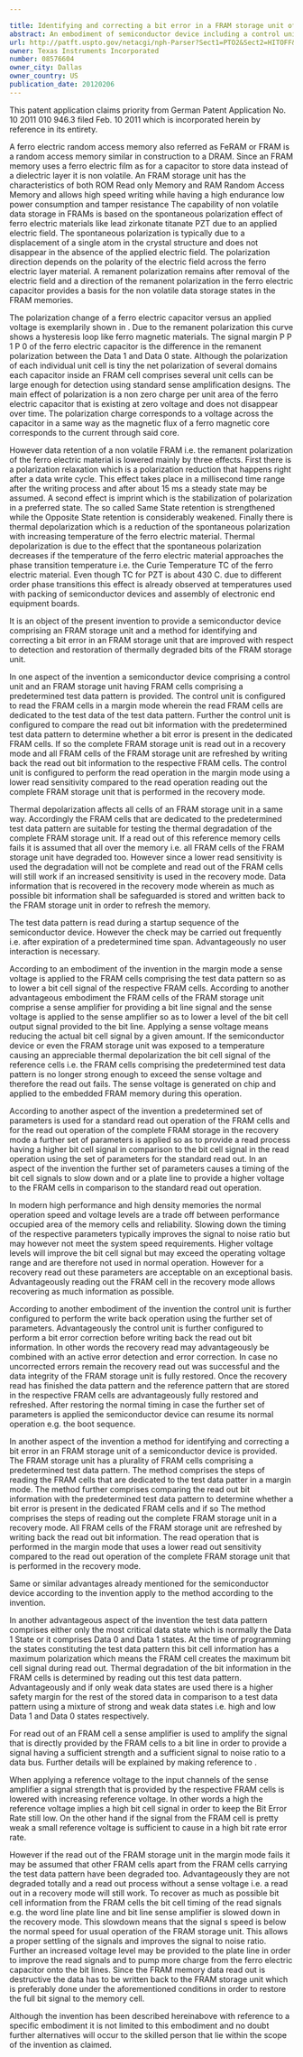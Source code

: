 ```yaml
---

title: Identifying and correcting a bit error in a FRAM storage unit of a semiconductor device
abstract: An embodiment of semiconductor device including a control unit and an FRAM storage unit is disclosed. The FRAM storage unit contains FRAM cells. The control unit includes a predetermined test data pattern. The control unit is configured to read the FRAM cells that contain a test data pattern in a margin-mode, compare the read out bit information with the test data pattern to determine whether a bit error is present in the dedicated FRAM cells. When a bit error is present, the control unit is configured to read-out the complete FRAM storage unit in a recovery-mode and refresh all FRAM cells of the FRAM storage unit by writing back the read out bit information to the respective FRAM cells. In the margin-mode, the read operation is performed using a lower read-sensitivity compared to the read operation reading out the complete FRAM storage unit that is performed in the recovery-mode.
url: http://patft.uspto.gov/netacgi/nph-Parser?Sect1=PTO2&Sect2=HITOFF&p=1&u=%2Fnetahtml%2FPTO%2Fsearch-adv.htm&r=1&f=G&l=50&d=PALL&S1=08576604&OS=08576604&RS=08576604
owner: Texas Instruments Incorporated
number: 08576604
owner_city: Dallas
owner_country: US
publication_date: 20120206
---
```

This patent application claims priority from German Patent Application No. 10 2011 010 946.3 filed Feb. 10 2011 which is incorporated herein by reference in its entirety.

A ferro electric random access memory also referred as FeRAM or FRAM is a random access memory similar in construction to a DRAM. Since an FRAM memory uses a ferro electric film as for a capacitor to store data instead of a dielectric layer it is non volatile. An FRAM storage unit has the characteristics of both ROM Read only Memory and RAM Random Access Memory and allows high speed writing while having a high endurance low power consumption and tamper resistance The capability of non volatile data storage in FRAMs is based on the spontaneous polarization effect of ferro electric materials like lead zirkonate titanate PZT due to an applied electric field. The spontaneous polarization is typically due to a displacement of a single atom in the crystal structure and does not disappear in the absence of the applied electric field. The polarization direction depends on the polarity of the electric field across the ferro electric layer material. A remanent polarization remains after removal of the electric field and a direction of the remanent polarization in the ferro electric capacitor provides a basis for the non volatile data storage states in the FRAM memories.

The polarization change of a ferro electric capacitor versus an applied voltage is exemplarily shown in . Due to the remanent polarization this curve shows a hysteresis loop like ferro magnetic materials. The signal margin P P 1 P 0 of the ferro electric capacitor is the difference in the remanent polarization between the Data 1 and Data 0 state. Although the polarization of each individual unit cell is tiny the net polarization of several domains each capacitor inside an FRAM cell comprises several unit cells can be large enough for detection using standard sense amplification designs. The main effect of polarization is a non zero charge per unit area of the ferro electric capacitor that is existing at zero voltage and does not disappear over time. The polarization charge corresponds to a voltage across the capacitor in a same way as the magnetic flux of a ferro magnetic core corresponds to the current through said core.

However data retention of a non volatile FRAM i.e. the remanent polarization of the ferro electric material is lowered mainly by three effects. First there is a polarization relaxation which is a polarization reduction that happens right after a data write cycle. This effect takes place in a millisecond time range after the writing process and after about 15 ms a steady state may be assumed. A second effect is imprint which is the stabilization of polarization in a preferred state. The so called Same State retention is strengthened while the Opposite State retention is considerably weakened. Finally there is thermal depolarization which is a reduction of the spontaneous polarization with increasing temperature of the ferro electric material. Thermal depolarization is due to the effect that the spontaneous polarization decreases if the temperature of the ferro electric material approaches the phase transition temperature i.e. the Curie Temperature TC of the ferro electric material. Even though TC for PZT is about 430 C. due to different order phase transitions this effect is already observed at temperatures used with packing of semiconductor devices and assembly of electronic end equipment boards.

It is an object of the present invention to provide a semiconductor device comprising an FRAM storage unit and a method for identifying and correcting a bit error in an FRAM storage unit that are improved with respect to detection and restoration of thermally degraded bits of the FRAM storage unit.

In one aspect of the invention a semiconductor device comprising a control unit and an FRAM storage unit having FRAM cells comprising a predetermined test data pattern is provided. The control unit is configured to read the FRAM cells in a margin mode wherein the read FRAM cells are dedicated to the test data of the test data pattern. Further the control unit is configured to compare the read out bit information with the predetermined test data pattern to determine whether a bit error is present in the dedicated FRAM cells. If so the complete FRAM storage unit is read out in a recovery mode and all FRAM cells of the FRAM storage unit are refreshed by writing back the read out bit information to the respective FRAM cells. The control unit is configured to perform the read operation in the margin mode using a lower read sensitivity compared to the read operation reading out the complete FRAM storage unit that is performed in the recovery mode.

Thermal depolarization affects all cells of an FRAM storage unit in a same way. Accordingly the FRAM cells that are dedicated to the predetermined test data pattern are suitable for testing the thermal degradation of the complete FRAM storage unit. If a read out of this reference memory cells fails it is assumed that all over the memory i.e. all FRAM cells of the FRAM storage unit have degraded too. However since a lower read sensitivity is used the degradation will not be complete and read out of the FRAM cells will still work if an increased sensitivity is used in the recovery mode. Data information that is recovered in the recovery mode wherein as much as possible bit information shall be safeguarded is stored and written back to the FRAM storage unit in order to refresh the memory.

The test data pattern is read during a startup sequence of the semiconductor device. However the check may be carried out frequently i.e. after expiration of a predetermined time span. Advantageously no user interaction is necessary.

According to an embodiment of the invention in the margin mode a sense voltage is applied to the FRAM cells comprising the test data pattern so as to lower a bit cell signal of the respective FRAM cells. According to another advantageous embodiment the FRAM cells of the FRAM storage unit comprise a sense amplifier for providing a bit line signal and the sense voltage is applied to the sense amplifier so as to lower a level of the bit cell output signal provided to the bit line. Applying a sense voltage means reducing the actual bit cell signal by a given amount. If the semiconductor device or even the FRAM storage unit was exposed to a temperature causing an appreciable thermal depolarization the bit cell signal of the reference cells i.e. the FRAM cells comprising the predetermined test data pattern is no longer strong enough to exceed the sense voltage and therefore the read out fails. The sense voltage is generated on chip and applied to the embedded FRAM memory during this operation.

According to another aspect of the invention a predetermined set of parameters is used for a standard read out operation of the FRAM cells and for the read out operation of the complete FRAM storage in the recovery mode a further set of parameters is applied so as to provide a read process having a higher bit cell signal in comparison to the bit cell signal in the read operation using the set of parameters for the standard read out. In an aspect of the invention the further set of parameters causes a timing of the bit cell signals to slow down and or a plate line to provide a higher voltage to the FRAM cells in comparison to the standard read out operation.

In modern high performance and high density memories the normal operation speed and voltage levels are a trade off between performance occupied area of the memory cells and reliability. Slowing down the timing of the respective parameters typically improves the signal to noise ratio but may however not meet the system speed requirements. Higher voltage levels will improve the bit cell signal but may exceed the operating voltage range and are therefore not used in normal operation. However for a recovery read out these parameters are acceptable on an exceptional basis. Advantageously reading out the FRAM cell in the recovery mode allows recovering as much information as possible.

According to another embodiment of the invention the control unit is further configured to perform the write back operation using the further set of parameters. Advantageously the control unit is further configured to perform a bit error correction before writing back the read out bit information. In other words the recovery read may advantageously be combined with an active error detection and error correction. In case no uncorrected errors remain the recovery read out was successful and the data integrity of the FRAM storage unit is fully restored. Once the recovery read has finished the data pattern and the reference pattern that are stored in the respective FRAM cells are advantageously fully restored and refreshed. After restoring the normal timing in case the further set of parameters is applied the semiconductor device can resume its normal operation e.g. the boot sequence.

In another aspect of the invention a method for identifying and correcting a bit error in an FRAM storage unit of a semiconductor device is provided. The FRAM storage unit has a plurality of FRAM cells comprising a predetermined test data pattern. The method comprises the steps of reading the FRAM cells that are dedicated to the test data patter in a margin mode. The method further comprises comparing the read out bit information with the predetermined test data pattern to determine whether a bit error is present in the dedicated FRAM cells and if so The method comprises the steps of reading out the complete FRAM storage unit in a recovery mode. All FRAM cells of the FRAM storage unit are refreshed by writing back the read out bit information. The read operation that is performed in the margin mode that uses a lower read out sensitivity compared to the read out operation of the complete FRAM storage unit that is performed in the recovery mode.

Same or similar advantages already mentioned for the semiconductor device according to the invention apply to the method according to the invention.

In another advantageous aspect of the invention the test data pattern comprises either only the most critical data state which is normally the Data 1 State or it comprises Data 0 and Data 1 states. At the time of programming the states constituting the test data pattern this bit cell information has a maximum polarization which means the FRAM cell creates the maximum bit cell signal during read out. Thermal degradation of the bit information in the FRAM cells is determined by reading out this test data pattern. Advantageously and if only weak data states are used there is a higher safety margin for the rest of the stored data in comparison to a test data pattern using a mixture of strong and weak data states i.e. high and low Data 1 and Data 0 states respectively.

For read out of an FRAM cell a sense amplifier is used to amplify the signal that is directly provided by the FRAM cells to a bit line in order to provide a signal having a sufficient strength and a sufficient signal to noise ratio to a data bus. Further details will be explained by making reference to .

When applying a reference voltage to the input channels of the sense amplifier a signal strength that is provided by the respective FRAM cells is lowered with increasing reference voltage. In other words a high the reference voltage implies a high bit cell signal in order to keep the Bit Error Rate still low. On the other hand if the signal from the FRAM cell is pretty weak a small reference voltage is sufficient to cause in a high bit rate error rate.

However if the read out of the FRAM storage unit in the margin mode fails it may be assumed that other FRAM cells apart from the FRAM cells carrying the test data pattern have been degraded too. Advantageously they are not degraded totally and a read out process without a sense voltage i.e. a read out in a recovery mode will still work. To recover as much as possible bit cell information from the FRAM cells the bit cell timing of the read signals e.g. the word line plate line and bit line sense amplifier is slowed down in the recovery mode. This slowdown means that the signal s speed is below the normal speed for usual operation of the FRAM storage unit. This allows a proper settling of the signals and improves the signal to noise ratio. Further an increased voltage level may be provided to the plate line in order to improve the read signals and to pump more charge from the ferro electric capacitor onto the bit lines. Since the FRAM memory data read out is destructive the data has to be written back to the FRAM storage unit which is preferably done under the aforementioned conditions in order to restore the full bit signal to the memory cell.

Although the invention has been described hereinabove with reference to a specific embodiment it is not limited to this embodiment and no doubt further alternatives will occur to the skilled person that lie within the scope of the invention as claimed.

